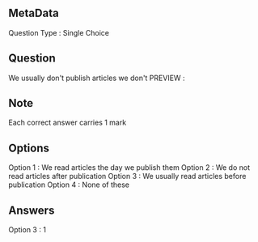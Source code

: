 ## MetaData
Question Type : Single Choice

## Question
We usually don't publish articles we don't PREVIEW :

## Note
Each correct answer carries 1 mark

## Options
Option 1 : We read articles the day we publish them 
Option 2 : We do not read articles after publication
Option 3 : We usually read articles before publication
Option 4 : None of these

## Answers
Option 3 : 1
